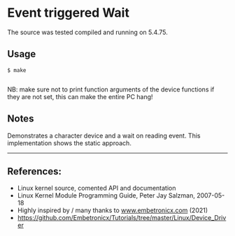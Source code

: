 # Event triggered Wait

The source was tested compiled and running on 5.4.75.  


## Usage

```
$ make
    
```

NB: make sure not to print function arguments of the device functions if they are not set, this can make the entire PC hang!  

## Notes

Demonstrates a character device and a wait on reading event. This implementation shows the static approach.  

---

## References:
 * Linux kernel source, comented API and documentation
 * Linux Kernel Module Programming Guide, Peter Jay Salzman, 2007-05-18
 * Highly inspired by / many thanks to www.embetronicx.com (2021)
 * https://github.com/Embetronicx/Tutorials/tree/master/Linux/Device_Driver
